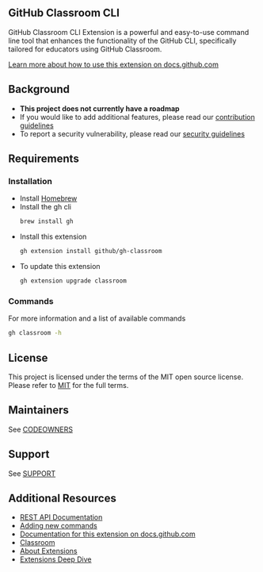 ## GitHub Classroom CLI

GitHub Classroom CLI Extension is a powerful and easy-to-use command line tool that enhances the functionality of the GitHub CLI, specifically tailored for educators using GitHub Classroom.

[Learn more about how to use this extension on docs.github.com](https://docs.github.com/en/education/manage-coursework-with-github-classroom/teach-with-github-classroom/using-github-classroom-with-github-cli)

## Background

- **This project does not currently have a roadmap**
- If you would like to add additional features, please read our [contribution guidelines](./CONTRIBUTING.md)
- To report a security vulnerability, please read our [security guidelines](./SECURITY.md)

## Requirements

### Installation
- Install [Homebrew](https://brew.sh/)
- Install the gh cli
  ```bash
  brew install gh
  ```
- Install this extension
  ```bash
  gh extension install github/gh-classroom
  ```
- To update this extension
  ```bash
  gh extension upgrade classroom
  ```

### Commands

For more information and a list of available commands

```bash
gh classroom -h
```

## License

This project is licensed under the terms of the MIT open source license. Please refer to [MIT](./LICENSE) for the full terms.

## Maintainers

See [CODEOWNERS](./CODEOWNERS)

## Support

See [SUPPORT](./SUPPORT.md)

## Additional Resources

- [REST API Documentation](https://docs.github.com/en/rest/classroom/classroom?apiVersion=2022-11-28)
- [Adding new commands](https://github.blog/2023-09-25-calling-all-teachers-learn-how-to-build-new-commands-on-the-github-classroom-cli/)
- [Documentation for this extension on docs.github.com](https://docs.github.com/en/education/manage-coursework-with-github-classroom/teach-with-github-classroom/using-github-classroom-with-github-cli)
- [Classroom](https://classroom.github.com)
- [About Extensions](https://docs.github.com/en/github-cli/github-cli/creating-github-cli-extensions)
- [Extensions Deep Dive](https://github.blog/2023-01-13-new-github-cli-extension-tools/)
